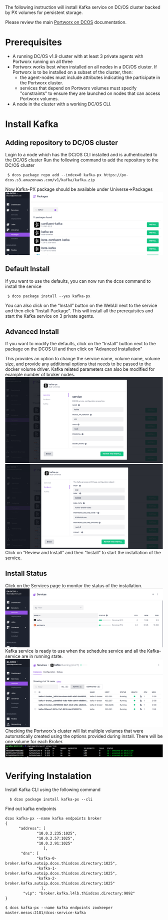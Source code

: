 
The following instruction will install Kafka service on DC/OS cluster backed by PX volumes for persistent storage.

Please review the main [Portworx on DCOS](https://docs.portworx.com/scheduler/mesosphere-dcos/) documentation.

# Prerequisites

- A running DC/OS v1.9 cluster with at least 3 private agents with Portworx running on all three
- Portworx works best when installed on all nodes in a DC/OS cluster.  If Portworx is to be installed on a subset of the cluster, then:
  * the agent-nodes must include attributes indicating the participate in the Portworx cluster.
  * services that depend on Portworx volumes must specify "constraints" to ensure they are launched on nodes that can access Portworx volumes.
- A node in the cluster with a working DC/OS CLI.

# Install Kafka
## Adding repository to DC/OS cluster
Login to a node which has the DC/OS CLI installed and is authenticated to the DC/OS cluster
Run the following command to add the repository to the DC/OS cluster
```
 $ dcos package repo add --index=0 kafka-px https://px-dcos.s3.amazonaws.com/v1/kafka/kafka.zip
```
Now Kafka-PX package should be available under Universe->Packages
![Kafka Package List](img/Kafka-install-01.png)
## Default Install
If you want to use the defaults, you can now run the dcos command to install the service
```
 $ dcos package install --yes kafka-px
```
You can also click on the  “Install” button on the WebUI next to the service and then click “Install Package”.
This will install all the prerequisites and start the Kafka service on 3 private agents.

## Advanced Install
If you want to modify the defaults, click on the “Install” button next to the package on the DCOS UI and then click on
“Advanced Installation”

This provides an option to change the service name, volume name, volume size, and provide any additional options that needs to be passed to the docker volume driver.
Kafka related parameters can also be modified for example number of broker nodes.
![Kafka Install Options](img/Kafka-install-02.png)
![Kafka Portworx Options](img/Kafka-install-03.png)
Click on “Review and Install” and then “Install” to start the installation of the service.
## Install Status
Click on the Services page to monitor the status of the installation.
![Kafka Service Status](img/Kafka-service-01.png)
Kafka service is ready to use when the schedulre service and all the Kafka-service are in running state.
![Kafka Install Complete](img/kafka-service-02.png)
Checking the Portworx's cluster will list multiple volumes that were automatically created using the options provided during install.
There will be one volume for each Broker.
![Kafka Portworx Volume](img/kafka-volume-01.png)

# Verifying Instalation
Install Kafka CLI using the following command
```
  $ dcos package install kafka-px --cli
```
Find out kafka endpoints
```
dcos kafka-px --name kafka endpoints broker
{
      "address": [
              "10.0.2.235:1025",
              "10.0.2.57:1025",
              "10.0.2.91:1025"
                 ],
       "dns": [
              "kafka-0-broker.kafka.autoip.dcos.thisdcos.directory:1025",
              "kafka-1-broker.kafka.autoip.dcos.thisdcos.directory:1025",
              "kafka-2-broker.kafka.autoip.dcos.thisdcos.directory:1025"
                ],
        "vip": "broker.kafka.l4lb.thisdcos.directory:9092"
}
```
```
$ dcos kafka-px --name kafka endpoints zookeeper
master.mesos:2181/dcos-service-kafka
```
